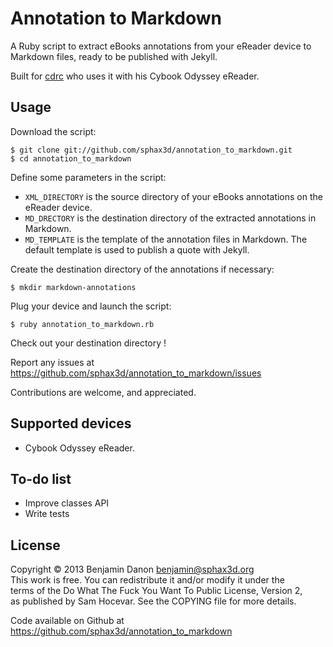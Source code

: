 # Annotation to Markdown

A Ruby script to extract eBooks annotations from your eReader device to Markdown files, ready to be published with Jekyll.

Built for [cdrc](https://github.com/cdrc) who uses it with his Cybook Odyssey eReader.

## Usage

Download the script:

    $ git clone git://github.com/sphax3d/annotation_to_markdown.git
    $ cd annotation_to_markdown

Define some parameters in the script:

- `XML_DIRECTORY` is the source directory of your eBooks annotations on the eReader device.
- `MD_DRECTORY` is the destination directory of the extracted annotations in Markdown.
- `MD_TEMPLATE` is the template of the annotation files in Markdown. The default template is used to publish a quote with Jekyll.

Create the destination directory of the annotations if necessary:

    $ mkdir markdown-annotations

Plug your device and launch the script:

    $ ruby annotation_to_markdown.rb

Check out your destination directory !

Report any issues at https://github.com/sphax3d/annotation_to_markdown/issues

Contributions are welcome, and appreciated.

## Supported devices

- Cybook Odyssey eReader.

## To-do list

- Improve classes API
- Write tests

## License

Copyright © 2013 Benjamin Danon <benjamin@sphax3d.org>  
This work is free. You can redistribute it and/or modify it under the  
terms of the Do What The Fuck You Want To Public License, Version 2,  
as published by Sam Hocevar. See the COPYING file for more details.  

Code available on Github at https://github.com/sphax3d/annotation_to_markdown
